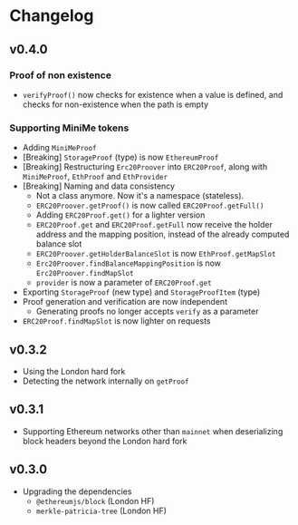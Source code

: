 # Changelog

## v0.4.0

### Proof of non existence
- `verifyProof()` now checks for existence when a value is defined, and checks for non-existence when the path is empty

### Supporting MiniMe tokens
- Adding `MiniMeProof`
- [Breaking] `StorageProof` (type) is now `EthereumProof`
- [Breaking] Restructuring `Erc20Proover` into `ERC20Proof`, along with `MiniMeProof`, `EthProof` and `EthProvider`
- [Breaking] Naming and data consistency
  - Not a class anymore. Now it's a namespace (stateless).
  - `ERC20Proover.getProof()` is now called `ERC20Proof.getFull()`
  - Adding `ERC20Proof.get()` for a lighter version
  - `ERC20Proof.get` and `ERC20Proof.getFull` now receive the holder address and the mapping position, instead of the already computed balance slot
  - `ERC20Proover.getHolderBalanceSlot` is now `EthProof.getMapSlot`
  - `Erc20Proover.findBalanceMappingPosition` is now `Erc20Proover.findMapSlot`
  - `provider` is now a parameter of `ERC20Proof.get`
- Exporting `StorageProof` (new type) and `StorageProofItem` (type)
- Proof generation and verification are now independent
  - Generating proofs no longer accepts `verify` as a parameter
- `ERC20Proof.findMapSlot` is now lighter on requests

## v0.3.2

- Using the London hard fork
- Detecting the network internally on `getProof`

## v0.3.1

- Supporting Ethereum networks other than `mainnet` when deserializing block headers beyond the London hard fork

## v0.3.0

- Upgrading the dependencies
  - `@ethereumjs/block` (London HF)
  - `merkle-patricia-tree` (London HF)
